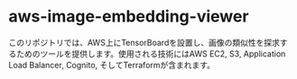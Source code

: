# aws-image-embedding-viewer
このリポジトリでは、AWS上にTensorBoardを設置し、画像の類似性を探求するためのツールを提供します。使用される技術にはAWS EC2, S3, Application Load Balancer, Cognito, そしてTerraformが含まれます。
